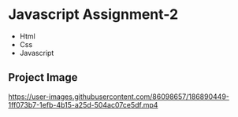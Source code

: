 # Javascript Assignment-2

* Html
* Css
* Javascript

## Project Image
https://user-images.githubusercontent.com/86098657/186890449-1ff073b7-1efb-4b15-a25d-504ac07ce5df.mp4
